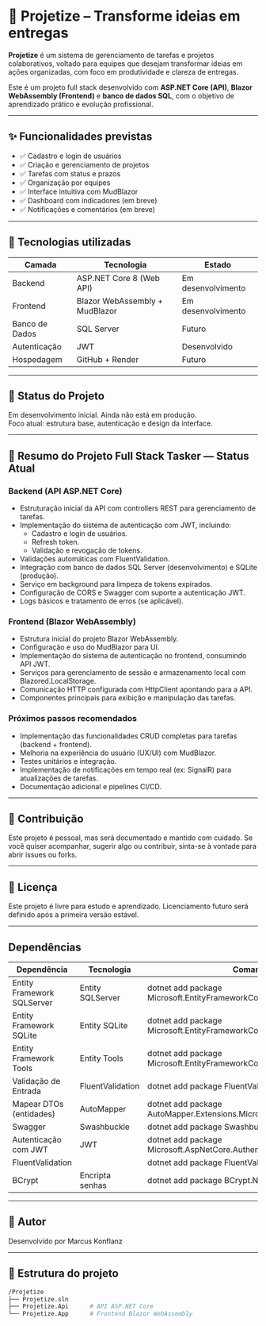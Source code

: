 # 🚀 Projetize – Transforme ideias em entregas

**Projetize** é um sistema de gerenciamento de tarefas e projetos colaborativos, voltado para equipes que desejam transformar ideias em ações organizadas, com foco em produtividade e clareza de entregas.

Este é um projeto full stack desenvolvido com **ASP.NET Core (API)**, **Blazor WebAssembly (Frontend)** e **banco de dados SQL**, com o objetivo de aprendizado prático e evolução profissional.

---

## ✨ Funcionalidades previstas

- ✅ Cadastro e login de usuários
- ✅ Criação e gerenciamento de projetos
- ✅ Tarefas com status e prazos
- ✅ Organização por equipes
- ✅ Interface intuitiva com MudBlazor
- ✅ Dashboard com indicadores (em breve)
- ✅ Notificações e comentários (em breve)

---

## 🧱 Tecnologias utilizadas

| Camada        | Tecnologia                        | Estado             |
|---------------|---------------------------------|----------------------|
| Backend       | ASP.NET Core 8 (Web API)         | Em desenvolvimento  |
| Frontend      | Blazor WebAssembly + MudBlazor   | Em desenvolvimento  |           |
| Banco de Dados| SQL Server                      | Futuro               |
| Autenticação  | JWT                             | Desenvolvido         |
| Hospedagem    | GitHub + Render                 | Futuro               |

---

## 🚧 Status do Projeto

Em desenvolvimento inicial. Ainda não está em produção.  
Foco atual: estrutura base, autenticação e design da interface.

---

## 📝 Resumo do Projeto Full Stack Tasker — Status Atual

### Backend (API ASP.NET Core)
- Estruturação inicial da API com controllers REST para gerenciamento de tarefas.
- Implementação do sistema de autenticação com JWT, incluindo:
  - Cadastro e login de usuários.
  - Refresh token.
  - Validação e revogação de tokens.
- Validações automáticas com FluentValidation.
- Integração com banco de dados SQL Server (desenvolvimento) e SQLite (produção).
- Serviço em background para limpeza de tokens expirados.
- Configuração de CORS e Swagger com suporte a autenticação JWT.
- Logs básicos e tratamento de erros (se aplicável).

### Frontend (Blazor WebAssembly)
- Estrutura inicial do projeto Blazor WebAssembly.
- Configuração e uso do MudBlazor para UI.
- Implementação do sistema de autenticação no frontend, consumindo API JWT.
- Serviços para gerenciamento de sessão e armazenamento local com Blazored.LocalStorage.
- Comunicação HTTP configurada com HttpClient apontando para a API.
- Componentes principais para exibição e manipulação das tarefas.

### Próximos passos recomendados
- Implementação das funcionalidades CRUD completas para tarefas (backend + frontend).
- Melhoria na experiência do usuário (UX/UI) com MudBlazor.
- Testes unitários e integração.
- Implementação de notificações em tempo real (ex: SignalR) para atualizações de tarefas.
- Documentação adicional e pipelines CI/CD.

---

## 🤝 Contribuição

Este projeto é pessoal, mas será documentado e mantido com cuidado. Se você quiser acompanhar, sugerir algo ou contribuir, sinta-se à vontade para abrir issues ou forks.

---

## 📄 Licença

Este projeto é livre para estudo e aprendizado. Licenciamento futuro será definido após a primeira versão estável.

---

## Dependências

| Dependência                   | Tecnologia                       | Comando                                                               |
|------------------------------|---------------------------------|-------------------------------------------------------------------------|
| Entity Framework SQLServer    | Entity SQLServer               | dotnet add package Microsoft.EntityFrameworkCore.SqlServer              |
| Entity Framework SQLite       | Entity SQLite                  | dotnet add package Microsoft.EntityFrameworkCore.Sqlite                 |
| Entity Framework Tools        | Entity Tools                   | dotnet add package Microsoft.EntityFrameworkCore.Tools                  |
| Validação de Entrada          | FluentValidation               | dotnet add package FluentValidation.AspNetCore                          |
| Mapear DTOs (entidades)       | AutoMapper                     | dotnet add package AutoMapper.Extensions.Microsoft.DependencyInjection  |
| Swagger                       | Swashbuckle                    | dotnet add package Swashbuckle.AspNetCore                               |
| Autenticação com JWT          | JWT                            | dotnet add package Microsoft.AspNetCore.Authentication.JwtBearer        |
| FluentValidation              |                                | dotnet add package FluentValidation.AspNetCore                          |
| BCrypt                        | Encripta senhas                | dotnet add package BCrypt.Net-Next                                      |

---

## 📌 Autor

Desenvolvido por Marcus Konflanz

---

## 📂 Estrutura do projeto

```bash
/Projetize
├── Projetize.sln
├── Projetize.Api      # API ASP.NET Core
└── Projetize.App      # Frontend Blazor WebAssembly
